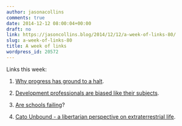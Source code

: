 ```yaml
---
author: jasonacollins
comments: true
date: 2014-12-12 08:00:04+00:00
draft: no
link: https://jasoncollins.blog/2014/12/12/a-week-of-links-80/
slug: a-week-of-links-80
title: A week of links
wordpress_id: 20572
---
```


Links this week:






	
  1. [Why progress has ground to a halt](http://aeon.co/magazine/science/why-has-human-progress-ground-to-a-halt/).

	
  2. [Development professionals are biased like their subjects](http://conversableeconomist.blogspot.com.au/2014/12/focusing-behavioral-economics-on.html).

	
  3. [Are schools failing](http://andrewgelman.com/2014/12/05/persistence-schools-failing-story-line/)?

	
  4. [Cato Unbound - a libertarian perspective on extraterrestrial life](http://www.cato-unbound.org/issues/december-2014/politics-social-theory-seti).


